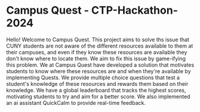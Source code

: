 # Campus Quest - CTP-Hackathon-2024
Hello! Welcome to Campus Quest. This project aims to solve ths issue that CUNY students are not aware of the different resources available to them at their campuses, and even if they know these resources are available they don't know where to locate them. We aim to fix this issue by game-ifying this problem. We at Campus Quest have developed a solution that motivates students to know where these resources are and when they're available by implementing Quests. We provide multiple choice questions that test a student's knowledge of these resources and rewards them based on their knowledge. We have a global leaderboard that tracks the highest scores, motivating students to try and aim for a better score. We also implemented an ai assistant QuickCalm to provide real-time feedback. 
